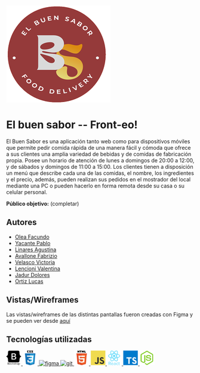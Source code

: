 ![](https://github.com/Facustriker/El-buen-sabor---Grupo-Front-eo/blob/main/Assets/logoP.png)

# El buen sabor -- Front-eo!


El Buen Sabor es una aplicación tanto web como para dispositivos móviles que permite pedir comida rápida de una manera fácil y cómoda que ofrece a sus clientes una amplia variedad de bebidas y de comidas de fabricación propia. Posee un horario de atención de lunes a domingos de 20:00 a 12:00, y de sábados y domingos de 11:00 a 15:00. Los clientes tienen a disposición un menú que describe cada una de las comidas, el nombre, los ingredientes y el precio, además, pueden realizan sus pedidos en el mostrador del local mediante una PC o pueden hacerlo en forma remota desde su casa o su celular personal.

**Público objetivo:** (completar)

## Autores

- [Olea Facundo](https://github.com/Facustriker)
- [Yacante Pablo](https://github.com/pabloyacante)
- [Linares Agustina](https://github.com/aguslinares)
- [Avallone Fabrizio](https://github.com/Fabrixx19)
- [Velasco Victoria](https://github.com/Vickyvelas)
- [Lencioni Valentina](https://github.com/valentinalencioni)
- [Jadur Dolores](https://github.com/dolojadur)
- [Ortiz Lucas](https://github.com/espaarg)

## Vistas/Wireframes

Las vistas/wireframes de las distintas pantallas fueron creadas con Figma y se pueden ver desde [aquí](https://www.figma.com/file/MnjdLVlMtSvFxHHVVCcLZf/Front-eo---El-buen-sabor?type=design&node-id=0-1&mode=design&t=UaYuCtkeuam3DJYo-0)

## Tecnologías utilizadas

<a href="https://getbootstrap.com" target="_blank" rel="noreferrer"> <img src="https://raw.githubusercontent.com/devicons/devicon/master/icons/bootstrap/bootstrap-plain-wordmark.svg" alt="bootstrap" width="40" height="40"/> </a>
<a href="https://www.w3schools.com/css/" target="_blank" rel="noreferrer"> <img src="https://raw.githubusercontent.com/devicons/devicon/master/icons/css3/css3-original-wordmark.svg" alt="css3" width="40" height="40"/> </a> 
<a href="https://www.figma.com/" target="_blank" rel="noreferrer"> <img src="https://www.vectorlogo.zone/logos/figma/figma-icon.svg" alt="figma" width="40" height="40"/> </a>
<a href="https://git-scm.com/" target="_blank" rel="noreferrer"> <img src="https://www.vectorlogo.zone/logos/git-scm/git-scm-icon.svg" alt="git" width="40" height="40"/> </a> 
<a href="https://www.w3.org/html/" target="_blank" rel="noreferrer"> <img src="https://raw.githubusercontent.com/devicons/devicon/master/icons/html5/html5-original-wordmark.svg" alt="html5" width="40" height="40"/> </a> 
<a href="https://developer.mozilla.org/en-US/docs/Web/JavaScript" target="_blank" rel="noreferrer"> <img src="https://raw.githubusercontent.com/devicons/devicon/master/icons/javascript/javascript-original.svg" alt="javascript" width="40" height="40"/> </a> 
</a> <a href="https://reactjs.org/" target="_blank" rel="noreferrer"> <img src="https://raw.githubusercontent.com/devicons/devicon/master/icons/react/react-original-wordmark.svg" alt="react" width="40" height="40"/> </a> 
<a href="https://www.typescriptlang.org/" target="_blank" rel="noreferrer"> <img src="https://raw.githubusercontent.com/devicons/devicon/master/icons/typescript/typescript-original.svg" alt="typescript" width="40" height="40"/> </a>
<a href="https://nodejs.org/" target="_blank" rel="noreferrer"> <img src="https://raw.githubusercontent.com/devicons/devicon/master/icons/nodejs/nodejs-original.svg" alt="node.js" width="40" height="40"/> </a>

